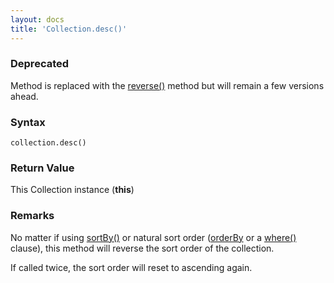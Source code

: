 ```yaml
---
layout: docs
title: 'Collection.desc()'
---
```

### Deprecated
Method is replaced with the [reverse()](Collection.reverse()) method but will remain a few versions ahead.

### Syntax

    collection.desc()

### Return Value

This Collection instance (**this**)

### Remarks

No matter if using [sortBy()](Collection.sortBy()) or natural sort order ([orderBy](Table.orderBy()) or a [where()](Table.where()) clause), this method will reverse the sort order of the collection.

If called twice, the sort order will reset to ascending again.
